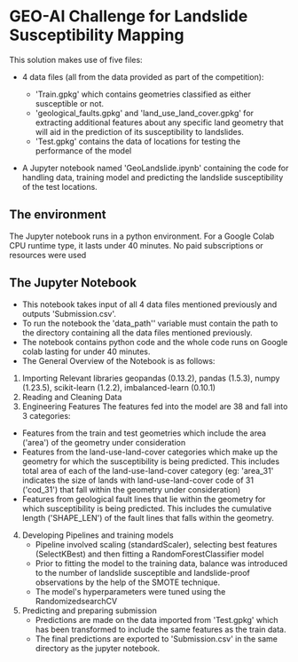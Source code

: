 
# GEO-AI Challenge for Landslide Susceptibility Mapping
This solution makes use of five files:
* 4 data files (all from the data provided as part of the competition):
  * 'Train.gpkg' which contains geometries classified as either susceptible or not.
  * 'geological_faults.gpkg' and 'land_use_land_cover.gpkg' for extracting
additional features about any specific land geometry that will aid in the
prediction of its susceptibility to landslides.
  * 'Test.gpkg' contains the data of locations for testing the performance of the
model

* A Jupyter notebook named 'GeoLandslide.ipynb' containing the code for handling
data, training model and predicting the landslide susceptibility of the test locations.
## The environment
The Jupyter notebook runs in a python environment. For a Google Colab CPU runtime type,
it lasts under 40 minutes.
No paid subscriptions or resources were used
## The Jupyter Notebook
* This notebook takes input of all 4 data files mentioned previously and outputs
'Submission.csv'.
* To run the notebook the 'data_path'' variable must contain the path to the directory
containing all the data files mentioned previously.
* The notebook contains python code and the whole code runs on Google colab lasting
for under 40 minutes.
* The General Overview of the Notebook is as follows:
1. Importing Relevant libraries
geopandas (0.13.2), pandas (1.5.3), numpy (1.23.5), scikit-learn (1.2.2),
imbalanced-learn (0.10.1)
2. Reading and Cleaning Data
3. Engineering Features
The features fed into the model are 38 and fall into 3 categories:
  * Features from the train and test geometries which include the area
('area') of the geometry under consideration
  * Features from the land-use-land-cover categories which make up the
geometry for which the susceptibility is being predicted.
This includes total area of each of the land-use-land-cover category
(eg: 'area_31' indicates the size of lands with land-use-land-cover
code of 31 ('cod_31') that fall within the geometry under consideration)
  * Features from geological fault lines that lie within the geometry for
which susceptibility is being predicted.
This includes the cumulative length ('SHAPE_LEN') of the fault lines
that falls within the geometry.
4. Developing Pipelines and training models
   * Pipeline involved scaling (standardScaler), selecting best features
(SelectKBest) and then fitting a RandomForestClassifier model
   * Prior to fitting the model to the training data, balance was introduced to the
number of landslide susceptible and landslide-proof observations by the help
of the SMOTE technique.
   * The model's hyperparameters were tuned using the RandomizedsearchCV
5. Predicting and preparing submission
   * Predictions are made on the data imported from 'Test.gpkg' which has been
transformed to include the same features as the train data.
   * The final predictions are exported to 'Submission.csv' in the same directory as
the jupyter notebook.
